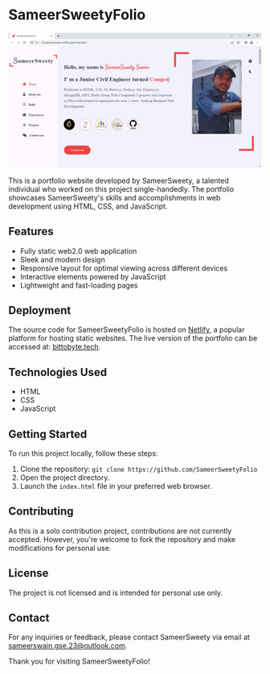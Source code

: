 # SameerSweetyFolio
![LandingPage](portfolio.PNG "LandingPage")

This is a portfolio website developed by SameerSweety, a talented individual who worked on this project single-handedly. The portfolio showcases SameerSweety's skills and accomplishments in web development using HTML, CSS, and JavaScript.

## Features

- Fully static web2.0 web application
- Sleek and modern design
- Responsive layout for optimal viewing across different devices
- Interactive elements powered by JavaScript
- Lightweight and fast-loading pages

## Deployment

The source code for SameerSweetyFolio is hosted on [Netlify](https://www.netlify.com/), a popular platform for hosting static websites. The live version of the portfolio can be accessed at: [bittobyte.tech](http://www.bittobyte.tech).

## Technologies Used

- HTML
- CSS
- JavaScript

## Getting Started

To run this project locally, follow these steps:

1. Clone the repository: `git clone https://github.com/SameerSweetyFolio`
2. Open the project directory.
3. Launch the `index.html` file in your preferred web browser.

## Contributing

As this is a solo contribution project, contributions are not currently accepted. However, you're welcome to fork the repository and make modifications for personal use.

## License

The project is not licensed and is intended for personal use only.

## Contact

For any inquiries or feedback, please contact SameerSweety via email at [sameerswain.gse.23@outlook.com](mailto:sameerswain.gse.23@outlook.com).

Thank you for visiting SameerSweetyFolio!
